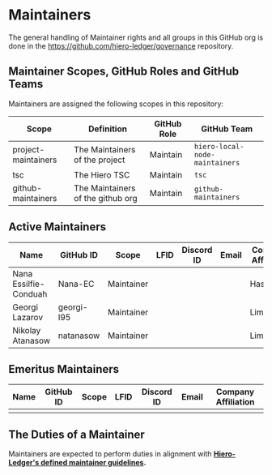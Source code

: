 # Maintainers

The general handling of Maintainer rights and all groups in this GitHub org is done in the https://github.com/hiero-ledger/governance repository.

## Maintainer Scopes, GitHub Roles and GitHub Teams

Maintainers are assigned the following scopes in this repository:

|        Scope        |            Definition             | GitHub Role |          GitHub Team           |
|---------------------|-----------------------------------|-------------|--------------------------------|
| project-maintainers | The Maintainers of the project    | Maintain    | `hiero-local-node-maintainers` |
| tsc                 | The Hiero TSC                     | Maintain    | `tsc`                          |
| github-maintainers  | The Maintainers of the github org | Maintain    | `github-maintainers`           |

## Active Maintainers

<!-- Please keep this sorted alphabetically by github -->

| Name                  | GitHub ID  | Scope      | LFID | Discord ID | Email | Company Affiliation |
|---------------------- | ---------- | ---------- | ---- | ---------- | ----- | ------------------- |
| Nana Essilfie-Conduah | Nana-EC    | Maintainer |      |            |       | Hashgraph           |
| Georgi Lazarov        | georgi-l95 | Maintainer |      |            |       | LimeChain           |
| Nikolay Atanasow      | natanasow  | Maintainer |      |            |       | LimeChain           |


## Emeritus Maintainers

| Name | GitHub ID | Scope | LFID | Discord ID | Email | Company Affiliation |
|----- | --------- | ----- | ---- | ---------- | ----- | ------------------- |
|      |           |       |      |            |       |                     |

## The Duties of a Maintainer

Maintainers are expected to perform duties in alignment with **[Hiero-Ledger's defined maintainer guidelines](https://github.com/hiero-ledger/governance/blob/main/roles-and-groups.md#maintainers).**
